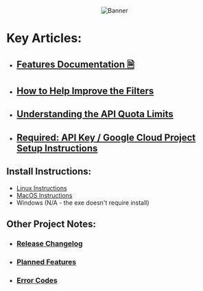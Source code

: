 <p align="center"><img alt="Banner" src="https://i.imgur.com/TGzgq4V.png"></p>

# Key Articles:
* ## [Features Documentation 🗎](https://github.com/ThioJoe/YT-Spammer-Purge/wiki/Documentation-Hub)
* ## [How to Help Improve the Filters](https://github.com/ThioJoe/YT-Spammer-Purge/wiki/How-to-Help-Improve-the-Filters)
* ## [Understanding the API Quota Limits](https://github.com/ThioJoe/YT-Spammer-Purge/wiki/Understanding-YouTube-API-Quota-Limits)
* ## [**Required:** API Key / Google Cloud Project Setup Instructions](https://github.com/ThioJoe/YT-Spammer-Purge/wiki/Instructions:-Obtaining-an-API-Key)

## Install Instructions:
   * [Linux Instructions](Linux-Installation-Instructions)
   * [MacOS Instructions](MacOS-Instructions)
   * Windows (N/A - the exe doesn't require install)


## Other Project Notes:
* ### [Release Changelog](https://github.com/ThioJoe/YT-Spammer-Purge/wiki/Release-Changelog)
* ### [Planned Features](Planned-Features)
* ### [Error Codes](https://github.com/ThioJoe/YT-Spammer-Purge/wiki/Error-Codes)